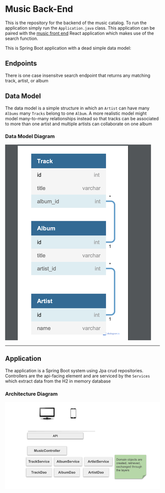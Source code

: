 # Music Back-End
This is the repository for the backend of the music catalog. To run the application simply run the ```Application.java``` class. This application can be paired with the [music front end](https://github.com/deriggi/musicfront) React application which makes use of the search function.

This is Spring Boot application with a dead simple data model:

## Endpoints
There is one case insensitve search endpoint that returns any matching track, artist, or album

## Data Model
The data model is a simple structure in which an ```Artist``` can have many ```Albums``` many ```Tracks``` belong to one ```Album```. A more realistic model might model many-to-many relationships instead so that tracks can be associated to more than one artist and multiple artists can collaborate on one album

### Data Model Diagram
![data model](dbdiagram.png)
___

## Application
The application is a Spring Boot system using Jpa crud repositories. Controllers are the api-facing element and are serviced by the ```Services``` which extract data from the H2 in memory database

### Architecture Diagram
![arch](arch2.png)



